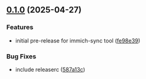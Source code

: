 ## [0.1.0](https://github.com/crambee/immich-sync/compare/v0.0.1...v0.1.0) (2025-04-27)

### Features

* initial pre-release for immich-sync tool ([fe98e39](https://github.com/crambee/immich-sync/commit/fe98e3951545a46fcb3671ca290ce946f5b14386))

### Bug Fixes

* include releaserc ([587a13c](https://github.com/crambee/immich-sync/commit/587a13c6b11501a712059e90b3cd9947f41dd6d3))
